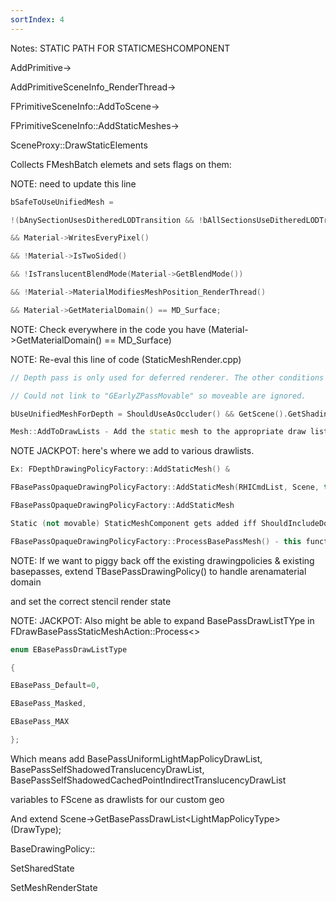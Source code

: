 ```yaml
---
sortIndex: 4 
---
```


Notes: STATIC PATH FOR STATICMESHCOMPONENT

AddPrimitive->

AddPrimitiveSceneInfo_RenderThread->

FPrimitiveSceneInfo::AddToScene->

FPrimitiveSceneInfo::AddStaticMeshes->

SceneProxy::DrawStaticElements

Collects FMeshBatch elemets and sets flags on them:


NOTE: need to update this line
```cpp
bSafeToUseUnifiedMesh =

!(bAnySectionUsesDitheredLODTransition && !bAllSectionsUseDitheredLODTransition) // can't use a single section if they are not homogeneous

&& Material->WritesEveryPixel()

&& !Material->IsTwoSided()

&& !IsTranslucentBlendMode(Material->GetBlendMode())

&& !Material->MaterialModifiesMeshPosition_RenderThread()

&& Material->GetMaterialDomain() == MD_Surface;
```
NOTE: Check everywhere in the code you have (Material->GetMaterialDomain() == MD_Surface)


NOTE: Re-eval this line of code (StaticMeshRender.cpp)
```cpp
// Depth pass is only used for deferred renderer. The other conditions are meant to match the logic in FStaticMesh::AddToDrawLists.

// Could not link to "GEarlyZPassMovable" so moveable are ignored.

bUseUnifiedMeshForDepth = ShouldUseAsOccluder() && GetScene().GetShadingPath() == EShadingPath::Deferred && !IsMovable();

Mesh::AddToDrawLists - Add the static mesh to the appropriate draw lists.
```

NOTE JACKPOT: here's where we add to various drawlists.
```cpp
Ex: FDepthDrawingPolicyFactory::AddStaticMesh() &

FBasePassOpaqueDrawingPolicyFactory::AddStaticMesh(RHICmdList, Scene, this);

FBasePassOpaqueDrawingPolicyFactory::AddStaticMesh

Static (not movable) StaticMeshComponent gets added iff ShouldIncludeDomainInMeshPass(Material->GetMaterialDomain()) && !IsTranslucentBlendMode(BlendMode)

FBasePassOpaqueDrawingPolicyFactory::ProcessBasePassMesh() - this function stores the renderstate for this mesh batch
```
NOTE: If we want to piggy back off the existing drawingpolicies & existing basepasses, extend TBasePassDrawingPolicy() to handle arenamaterial domain

and set the correct stencil render state

NOTE: JACKPOT: Also might be able to expand BasePassDrawListTYpe in FDrawBasePassStaticMeshAction::Process&lt;>
```cpp
enum EBasePassDrawListType

{

EBasePass_Default=0,

EBasePass_Masked,

EBasePass_MAX

};
````

Which means add BasePassUniformLightMapPolicyDrawList, BasePassSelfShadowedTranslucencyDrawList, BasePassSelfShadowedCachedPointIndirectTranslucencyDrawList

variables to FScene as drawlists for our custom geo

And extend Scene->GetBasePassDrawList&lt;LightMapPolicyType>(DrawType);

BaseDrawingPolicy::

SetSharedState

SetMeshRenderState
